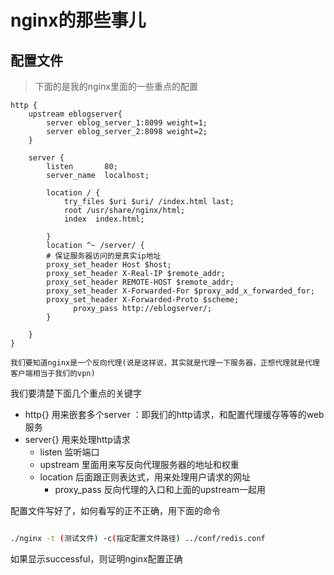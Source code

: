 # nginx的那些事儿

## 配置文件

> 下面的是我的nginx里面的一些重点的配置

```
http {
	upstream eblogserver{
		server eblog_server_1:8099 weight=1;
		server eblog_server_2:8098 weight=2;
	}

    server {
        listen       80;
        server_name  localhost;

        location / {
            try_files $uri $uri/ /index.html last;
            root /usr/share/nginx/html;
            index  index.html;

        }
		location ^~ /server/ {
        # 保证服务器访问的是真实ip地址
        proxy_set_header Host $host;
        proxy_set_header X-Real-IP $remote_addr;
        proxy_set_header REMOTE-HOST $remote_addr;
        proxy_set_header X-Forwarded-For $proxy_add_x_forwarded_for;
        proxy_set_header X-Forwarded-Proto $scheme;
			  proxy_pass http://eblogserver/;
		}

    }
}
```

```
我们要知道nginx是一个反向代理(说是这样说，其实就是代理一下服务器，正想代理就是代理客户端相当于我们的vpn)
```

我们要清楚下面几个重点的关键字

* http{} 用来嵌套多个server ：即我们的http请求，和配置代理缓存等等的web服务
* server{} 用来处理http请求
  * listen 监听端口
  * upstream 里面用来写反向代理服务器的地址和权重
  * location 后面跟正则表达式，用来处理用户请求的网址
    * proxy\_pass 反向代理的入口和上面的upstream一起用

配置文件写好了，如何看写的正不正确，用下面的命令

```bash

./nginx -t (测试文件) -c(指定配置文件路径) ../conf/redis.conf
```

如果显示successful，则证明nginx配置正确
